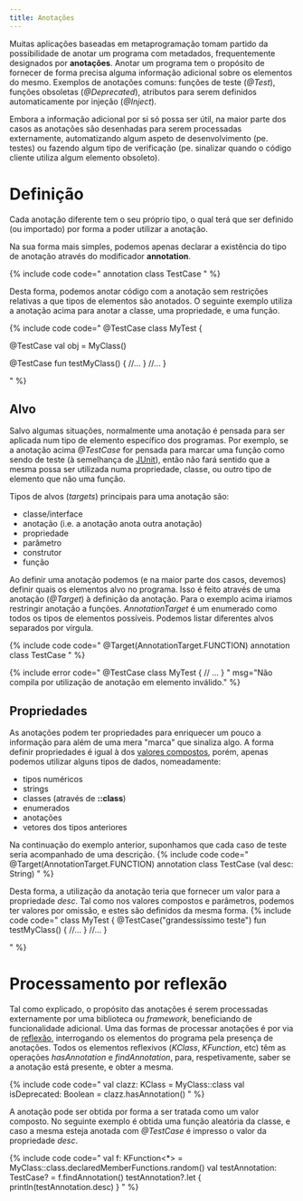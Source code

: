 ```yaml
---
title: Anotações
---
```


Muitas aplicações baseadas em metaprogramação tomam partido da possibilidade de anotar um programa com metadados, frequentemente designados por **anotações**. Anotar um programa tem o propósito de fornecer de forma precisa alguma informação adicional sobre os elementos do mesmo. Exemplos de anotações comuns: funções de teste (*@Test*), funções obsoletas (*@Deprecated*), atributos para serem definidos automaticamente por injeção (*@Inject*).

Embora a informação adicional por si só possa ser útil, na maior parte dos casos as anotações são desenhadas para serem processadas externamente, automatizando algum aspeto de desenvolvimento (pe. testes) ou fazendo algum tipo de verificação (pe. sinalizar quando o código cliente utiliza algum elemento obsoleto).

# Definição
Cada anotação diferente tem o seu próprio tipo, o qual terá que ser definido (ou importado) por forma a poder utilizar a anotação.

Na sua forma mais simples, podemos apenas declarar a existência do tipo de anotação através do modificador **annotation**.

{% include code code="
annotation class TestCase
"
%}

Desta forma, podemos anotar código com a anotação sem restrições relativas a que tipos de elementos são anotados. O seguinte exemplo utiliza a anotação acima para anotar a classe, uma propriedade, e uma função.

{% include code code="
@TestCase
class MyTest {

  @TestCase
  val obj = MyClass()

  @TestCase
  fun testMyClass() {
    //...
  }
  //...
}

"
%}


## Alvo

Salvo algumas situações, normalmente uma anotação é pensada para ser aplicada num tipo de elemento específico dos programas. Por exemplo, se a anotação acima *@TestCase* for pensada para marcar uma função como sendo de teste (à semelhança de [JUnit](www.junit.org)), então não fará sentido que a mesma possa ser utilizada numa propriedade, classe, ou outro tipo de elemento que não uma função.

Tipos de alvos (*targets*) principais para uma anotação são:
- classe/interface
- anotação (i.e. a anotação anota outra anotação)
- propriedade
- parâmetro
- construtor
- função


Ao definir uma anotação podemos (e na maior parte dos casos, devemos) definir quais os elementos alvo no programa. Isso é feito através de uma anotação (*@Target*) à definição da anotação. Para o exemplo acima iriamos restringir anotação a funções. *AnnotationTarget* é um enumerado como todos os tipos de elementos possíveis. Podemos listar diferentes alvos separados por vírgula.

{% include code code="
@Target(AnnotationTarget.FUNCTION)
annotation class TestCase
"
%}

{% include error code="
@TestCase
class MyTest {
  // ...
}
"
msg="Não compila por utilização de anotação em elemento inválido."
%}



## Propriedades
As anotações podem ter propriedades para enriquecer um pouco a informação para além de uma mera "marca" que sinaliza algo. A forma definir propriedades é igual à dos [valores compostos](../01_expressoes/valorescompostos), porém, apenas podemos utilizar alguns tipos de dados, nomeadamente:
- tipos numéricos
- strings
- classes (através de **::class**)
- enumerados
- anotações
- vetores dos tipos anteriores

Na continuação do exemplo anterior, suponhamos que cada caso de teste seria acompanhado de uma descrição.
{% include code code="
@Target(AnnotationTarget.FUNCTION)
annotation class TestCase (val desc: String)
"
%}

Desta forma, a utilização da anotação teria que fornecer um valor para a propriedade *desc*. Tal como nos valores compostos e parâmetros, podemos ter valores por omissão, e estes são definidos da mesma forma.
{% include code code="
class MyTest {
  @TestCase(\"grandessíssimo teste\")
  fun testMyClass() {
    //...
  }
  //...
}

"
%}


# Processamento por reflexão

Tal como explicado, o propósito das anotações é serem processadas externamente por uma biblioteca ou *framework*, beneficiando de funcionalidade adicional. Uma das formas de processar anotações é por via de [reflexão](reflexao), interrogando os elementos do programa pela presença de anotações. Todos os elementos reflexivos (*KClass*, *KFunction*, etc) têm as operações *hasAnnotation* e *findAnnotation*, para, respetivamente, saber se a anotação está presente, e obter a mesma.

{% include code code="
val clazz: KClass<MyClass> = MyClass::class
val isDeprecated: Boolean = clazz.hasAnnotation<Deprecated>()
"
%}

A anotação pode ser obtida por forma a ser tratada como um valor composto. No seguinte exemplo é obtida uma função aleatória da classe, e caso a mesma esteja anotada com *@TestCase* é impresso o valor da propriedade *desc*.

{% include code code="
val f: KFunction<*> = MyClass::class.declaredMemberFunctions.random()
val testAnnotation: TestCase? = f.findAnnotation<TestCase>()
testAnnotation?.let {
  println(testAnnotation.desc)
}
"
%}
